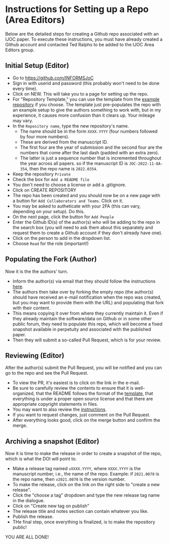 # Instructions for Setting up a Repo (Area Editors)

Below are the detailed steps for creating a Github repo associated with an IJOC paper. To execute these instructions, you must have already created a Github account and contacted Ted Ralphs to be added to the IJOC Area Editors group.

## Initial Setup (Editor)

- Go to https://github.com/INFORMSJoC 
- Sign in with userid and password (this probably won't need to be done every time).
- Click on NEW. This will take you to a page for setting up the repo.
- For "Repository Template," you can use the template from the [example repository](https://github.com/INFORMSJoC/2019.0000) if you choose. The template just pre-populates the repo with an example setup to give the authors something to work with, but in my experience, it causes more confusion than it clears up. Your mileage may vary.
- In the `Repository name`, type the new repository's name. 
  - The name should be in the form `XXXX.YYYY` (four numbers followed by four more numbers). 
  - These are derived from the manuscript ID. 
  - The first four are the year of submission and the second four are the numbers that come after the last dash (padded with an extra zero). 
  - The latter is just a sequence number that is incremented throughout the year across all papers. so if the manuscript ID is `JOC-2022-11-OA-354`, then the repo name is `2022.0354`.
- Keep the repository `Private`
- Check the box for `Add a README file`
- You don't need to choose a license or add a .gitignore.
- Click on CREATE REPOSITORY
- The repo has been created and you should now be on a new page with a button for `Add Collaborators and Teams`. Click on it.
- You may be asked to autheticate with your 2FA (this can vary, depending on your setup). Do this.
- On the next page, click the button for `Add People`
- Enter the Github ID(s) of the author(s) who will be adding to the repo in the search box (you will need to ask them about this separately and request them to create a Github account if they don't already have one).
- Click on the person to add in the dropdown list. 
- Choose `Read` for the role (important!)

## Populating the Fork (Author)

Now it is the the authors' turn.
- Inform the author(s) via email that they should follow the instructions [here](https://informsjoc.github.io/InstructionsForAuthors.html).
- The authors then take over by forking the empty repo  (the author(s) should have received an e-mail notification when the repo was created, but you may want to provide them with the URL) and populating that fork with their content. 
- This means copying it over from where they currently maintain it. Even if they already maintain the software/data on Github or in some other public forum, they need to populate this repo, which will become a fixed snapshot available in perpetuity and associated with the published paper.
- Then they will submit a so-called Pull Request, which is for your review. 

## Reviewing (Editor)

After the author(s) submit the Pull Request, you will be notified and you can go to the repo and see the Pull Request.

- To view the PR, it's easiest is to click on the link in the e-mail.
- Be sure to carefully review the contents to ensure that it is well-organized, that the README follows the format of the [template](https://github.com/INFORMSJoC/JoCTemplate), that everything is under a proper open source license and that there are appropriate copyright statements in files.
- You may want to also review the [instructions](InstructionsForAuthors).
- If you want to request changes, just comment on the Pull Request.
- After everything looks good, click on the merge button and confirm the merge.

## Archiving a snapshot (Editor)

Now it is time to make the release in order to create a snapshot of the repo, which is what the DOI will point to.  

- Make a release tag named `vXXXX.YYYY`, where `XXXX.YYYY` is the manuscript number, i.e., the name of the repo. Example: if `2021.0070` is the repo name, then `v2021.0070` is the version number. 
- To make the release, click on the link on the right side to "create a new release".
- Click the "choose a tag" dropdown and type the new release tag name in the dialogue. 
- Click on "Create new tag on publish"
- The release title and notes section can contain whatever you like. 
- Publish the release.
- THe final step, once everything is finalized, is to make the repository public!

YOU ARE ALL DONE!
